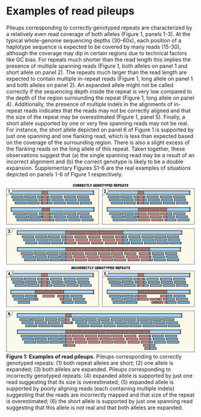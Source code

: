 # Examples of read pileups

Pileups corresponding to correctly genotyped repeats are characterized by a
relatively even read coverage of both alleles (Figure 1, panels 1-3). At the
typical whole-genome sequencing depths (30-60x), each position of a haplotype
sequence is expected to be covered by many reads (15-30), although the coverage
may dip in certain regions due to technical factors like GC bias. For repeats
much shorter than the read length this implies the presence of multiple spanning
reads (Figure 1, both alleles on panel 1 and short allele on panel 2). The
repeats much larger than the read length are expected to contain multiple
in-repeat reads (Figure 1, long allele on panel 1 and both alleles on panel 2).
An expanded allele might not be called correctly if the sequencing depth inside
the repeat is very low compared to the depth of the region surrounding the
repeat (Figure 1, long allele on panel 4). Additionally, the presence of
multiple indels in the alignments of in-repeat reads indicates that the reads
may not be correctly aligned and that the size of the repeat may be
overestimated (Figure 1, panel 5). Finally, a short allele supported by one or
very few spanning reads may not be real. For instance, the short allele depicted
on panel 6 of Figure 1 is supported by just one spanning and one flanking read,
which is less than expected based on the coverage of the surrounding region.
There is also a slight excess of the flanking reads on the long allele of this
repeat. Taken together, these observations suggest that (a) the single spanning
read may be a result of an incorrect alignment and (b) the correct genotype is
likely to be a double expansion. Supplementary Figures S1-6 are the real
examples of situations depicted on panels 1-6 of Figure 1 respectively.

![Examples of read pileups](images/cartoon-examples.png)
**Figure 1: Examples of read pileups.** Pileups corresponding to correctly genotyped
repeats: (1) both repeat alleles are short; (2) one allele is expanded; (3) both
alleles are expanded. Pileups corresponding to incorrectly genotyped repeats:
(4) expanded allele is supported by just one read suggesting that its size is
overestimated; (5) expanded allele is supported by poorly aligning reads (each
containing multiple indels) suggesting that the reads are incorrectly mapped and
that size of the repeat is overestimated; (6) the short allele is supported by
just one spanning read suggesting that this allele is not real and that both
alleles are expanded.


